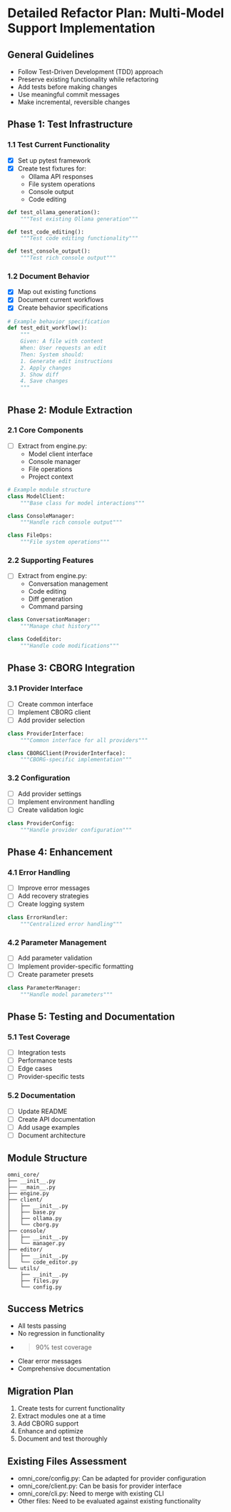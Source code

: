 # Detailed Refactor Plan: Multi-Model Support Implementation

## General Guidelines
- Follow Test-Driven Development (TDD) approach
- Preserve existing functionality while refactoring
- Add tests before making changes
- Use meaningful commit messages
- Make incremental, reversible changes

## Phase 1: Test Infrastructure

### 1.1 Test Current Functionality
- [x] Set up pytest framework
- [x] Create test fixtures for:
  - Ollama API responses
  - File system operations
  - Console output
  - Code editing
```python
def test_ollama_generation():
    """Test existing Ollama generation"""

def test_code_editing():
    """Test code editing functionality"""

def test_console_output():
    """Test rich console output"""
```

### 1.2 Document Behavior
- [x] Map out existing functions
- [x] Document current workflows
- [x] Create behavior specifications
```python
# Example behavior specification
def test_edit_workflow():
    """
    Given: A file with content
    When: User requests an edit
    Then: System should:
    1. Generate edit instructions
    2. Apply changes
    3. Show diff
    4. Save changes
    """
```

## Phase 2: Module Extraction

### 2.1 Core Components
- [ ] Extract from engine.py:
  - Model client interface
  - Console manager
  - File operations
  - Project context
```python
# Example module structure
class ModelClient:
    """Base class for model interactions"""

class ConsoleManager:
    """Handle rich console output"""

class FileOps:
    """File system operations"""
```

### 2.2 Supporting Features
- [ ] Extract from engine.py:
  - Conversation management
  - Code editing
  - Diff generation
  - Command parsing
```python
class ConversationManager:
    """Manage chat history"""

class CodeEditor:
    """Handle code modifications"""
```

## Phase 3: CBORG Integration

### 3.1 Provider Interface
- [ ] Create common interface
- [ ] Implement CBORG client
- [ ] Add provider selection
```python
class ProviderInterface:
    """Common interface for all providers"""

class CBORGClient(ProviderInterface):
    """CBORG-specific implementation"""
```

### 3.2 Configuration
- [ ] Add provider settings
- [ ] Implement environment handling
- [ ] Create validation logic
```python
class ProviderConfig:
    """Handle provider configuration"""
```

## Phase 4: Enhancement

### 4.1 Error Handling
- [ ] Improve error messages
- [ ] Add recovery strategies
- [ ] Create logging system
```python
class ErrorHandler:
    """Centralized error handling"""
```

### 4.2 Parameter Management
- [ ] Add parameter validation
- [ ] Implement provider-specific formatting
- [ ] Create parameter presets
```python
class ParameterManager:
    """Handle model parameters"""
```

## Phase 5: Testing and Documentation

### 5.1 Test Coverage
- [ ] Integration tests
- [ ] Performance tests
- [ ] Edge cases
- [ ] Provider-specific tests

### 5.2 Documentation
- [ ] Update README
- [ ] Create API documentation
- [ ] Add usage examples
- [ ] Document architecture

## Module Structure
```
omni_core/
├── __init__.py
├── __main__.py
├── engine.py
├── client/
│   ├── __init__.py
│   ├── base.py
│   ├── ollama.py
│   └── cborg.py
├── console/
│   ├── __init__.py
│   └── manager.py
├── editor/
│   ├── __init__.py
│   └── code_editor.py
└── utils/
    ├── __init__.py
    ├── files.py
    └── config.py
```

## Success Metrics
- All tests passing
- No regression in functionality
- >90% test coverage
- Clear error messages
- Comprehensive documentation

## Migration Plan
1. Create tests for current functionality
2. Extract modules one at a time
3. Add CBORG support
4. Enhance and optimize
5. Document and test thoroughly

## Existing Files Assessment
- omni_core/config.py: Can be adapted for provider configuration
- omni_core/client.py: Can be basis for provider interface
- omni_core/cli.py: Need to merge with existing CLI
- Other files: Need to be evaluated against existing functionality
